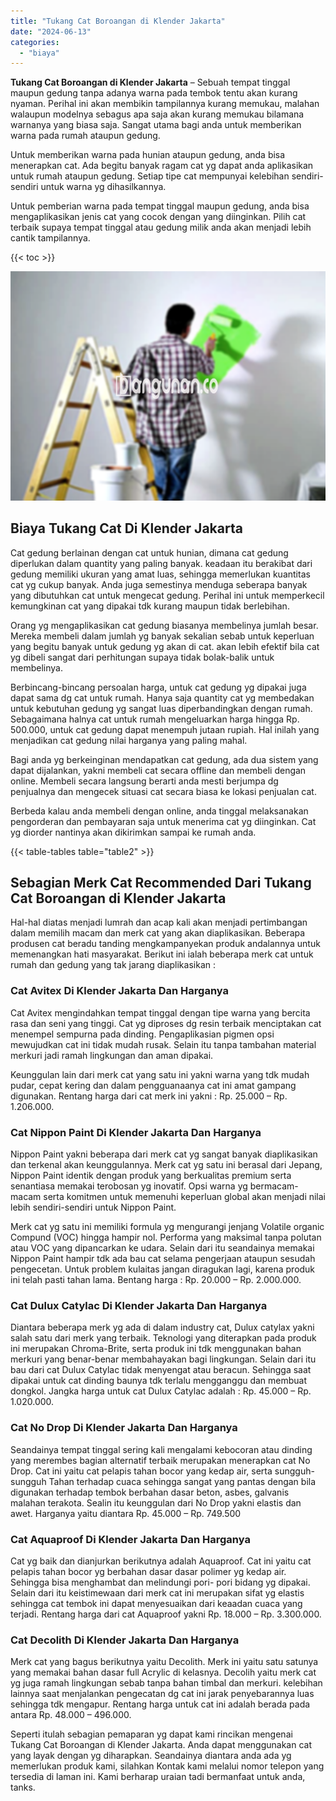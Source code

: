 ```yaml
---
title: "Tukang Cat Boroangan di Klender Jakarta"
date: "2024-06-13"
categories: 
  - "biaya"
---
```


**Tukang Cat Boroangan di Klender Jakarta** – Sebuah tempat tinggal maupun gedung tanpa adanya warna pada tembok tentu akan kurang nyaman. Perihal ini akan membikin tampilannya kurang memukau, malahan walaupun modelnya sebagus apa saja akan kurang memukau bilamana warnanya yang biasa saja. Sangat utama bagi anda untuk memberikan warna pada rumah ataupun gedung.

Untuk memberikan warna pada hunian ataupun gedung, anda bisa menerapkan cat. Ada begitu banyak ragam cat yg dapat anda aplikasikan untuk rumah ataupun gedung. Setiap tipe cat mempunyai kelebihan sendiri-sendiri untuk warna yg dihasilkannya.

Untuk pemberian warna pada tempat tinggal maupun gedung, anda bisa mengaplikasikan jenis cat yang cocok dengan yang diinginkan. Pilih cat terbaik supaya tempat tinggal atau gedung milik anda akan menjadi lebih cantik tampilannya.

{{< toc >}}

![](/images/jasa-cat-murah01.png)

## Biaya Tukang Cat Di Klender Jakarta

Cat gedung berlainan dengan cat untuk hunian, dimana cat gedung diperlukan dalam quantity yang paling banyak. keadaan itu berakibat dari gedung memiliki ukuran yang amat luas, sehingga memerlukan kuantitas cat yg cukup banyak. Anda juga semestinya menduga seberapa banyak yang dibutuhkan cat untuk mengecat gedung. Perihal ini untuk memperkecil kemungkinan cat yang dipakai tdk kurang maupun tidak berlebihan.

Orang yg mengaplikasikan cat gedung biasanya membelinya jumlah besar. Mereka membeli dalam jumlah yg banyak sekalian sebab untuk keperluan yang begitu banyak untuk gedung yg akan di cat. akan lebih efektif bila cat yg dibeli sangat dari perhitungan supaya tidak bolak-balik untuk membelinya.

Berbincang-bincang persoalan harga, untuk cat gedung yg dipakai juga dapat sama dg cat untuk rumah. Hanya saja quantity cat yg membedakan untuk kebutuhan gedung yg sangat luas diperbandingkan dengan rumah. Sebagaimana halnya cat untuk rumah mengeluarkan harga hingga Rp. 500.000, untuk cat gedung dapat menempuh jutaan rupiah. Hal inilah yang menjadikan cat gedung nilai harganya yang paling mahal.

Bagi anda yg berkeinginan mendapatkan cat gedung, ada dua sistem yang dapat dijalankan, yakni membeli cat secara offline dan membeli dengan online. Membeli secara langsung berarti anda mesti berjumpa dg penjualnya dan mengecek situasi cat secara biasa ke lokasi penjualan cat.

Berbeda kalau anda membeli dengan online, anda tinggal melaksanakan pengorderan dan pembayaran saja untuk menerima cat yg diinginkan. Cat yg diorder nantinya akan dikirimkan sampai ke rumah anda.

{{< table-tables table="table2" >}}

## Sebagian Merk Cat Recommended Dari Tukang Cat Boroangan di Klender Jakarta

Hal-hal diatas menjadi lumrah dan acap kali akan menjadi pertimbangan dalam memilih macam dan merk cat yang akan diaplikasikan. Beberapa produsen cat beradu tanding mengkampanyekan produk andalannya untuk memenangkan hati masyarakat. Berikut ini ialah beberapa merk cat untuk rumah dan gedung yang tak jarang diaplikasikan :

### Cat Avitex Di Klender Jakarta Dan Harganya

Cat Avitex mengindahkan tempat tinggal dengan tipe warna yang bercita rasa dan seni yang tinggi. Cat yg diproses dg resin terbaik menciptakan cat menempel sempurna pada dinding. Pengaplikasian pigmen opsi mewujudkan cat ini tidak mudah rusak. Selain itu tanpa tambahan material merkuri jadi ramah lingkungan dan aman dipakai.

Keunggulan lain dari merk cat yang satu ini yakni warna yang tdk mudah pudar, cepat kering dan dalam pengguanaanya cat ini amat gampang digunakan. Rentang harga dari cat merk ini yakni : Rp. 25.000 – Rp. 1.206.000.

### Cat Nippon Paint Di Klender Jakarta Dan Harganya

Nippon Paint yakni beberapa dari merk cat yg sangat banyak diaplikasikan dan terkenal akan keunggulannya. Merk cat yg satu ini berasal dari Jepang, Nippon Paint identik dengan produk yang berkualitas premium serta senantiasa memakai terobosan yg inovatif. Opsi warna yg bermacam-macam serta komitmen untuk memenuhi keperluan global akan menjadi nilai lebih sendiri-sendiri untuk Nippon Paint.

Merk cat yg satu ini memiliki formula yg mengurangi jenjang Volatile organic Compund (VOC) hingga hampir nol. Performa yang maksimal tanpa polutan atau VOC yang dipancarkan ke udara. Selain dari itu seandainya memakai Nippon Paint hampir tdk ada bau cat selama pengerjaan ataupun sesudah pengecetan. Untuk problem kulaitas jangan diragukan lagi, karena produk ini telah pasti tahan lama. Bentang harga : Rp. 20.000 – Rp. 2.000.000.

### Cat Dulux Catylac Di Klender Jakarta Dan Harganya

Diantara beberapa merk yg ada di dalam industry cat, Dulux catylax yakni salah satu dari merk yang terbaik. Teknologi yang diterapkan pada produk ini merupakan Chroma-Brite, serta produk ini tdk menggunakan bahan merkuri yang benar-benar membahayakan bagi lingkungan. Selain dari itu bau dari cat Dulux Catylac tidak menyengat atau beracun. Sehingga saat dipakai untuk cat dinding baunya tdk terlalu mengganggu dan membuat dongkol. Jangka harga untuk cat Dulux Catylac adalah : Rp. 45.000 – Rp. 1.020.000.

### Cat No Drop Di Klender Jakarta Dan Harganya

Seandainya tempat tinggal sering kali mengalami kebocoran atau dinding yang merembes bagian alternatif terbaik merupakan menerapkan cat No Drop. Cat ini yaitu cat pelapis tahan bocor yang kedap air, serta sungguh-sungguh Tahan terhadap cuaca sehingga sangat yang pantas dengan bila digunakan terhadap tembok berbahan dasar beton, asbes, galvanis malahan terakota. Sealin itu keunggulan dari No Drop yakni elastis dan awet. Harganya yaitu diantara Rp. 45.000 – Rp. 749.500

### Cat Aquaproof Di Klender Jakarta Dan Harganya

Cat yg baik dan dianjurkan berikutnya adalah Aquaproof. Cat ini yaitu cat pelapis tahan bocor yg berbahan dasar dasar polimer yg kedap air. Sehingga bisa menghambat dan melindungi pori- pori bidang yg dipakai. Selain dari itu keistimewaan dari merk cat ini merupakan sifat yg elastis sehingga cat tembok ini dapat menyesuaikan dari keaadan cuaca yang terjadi. Rentang harga dari cat Aquaproof yakni Rp. 18.000 – Rp. 3.300.000.

### Cat Decolith Di Klender Jakarta Dan Harganya

Merk cat yang bagus berikutnya yaitu Decolith. Merk ini yaitu satu satunya yang memakai bahan dasar full Acrylic di kelasnya. Decolih yaitu merk cat yg juga ramah lingkungan sebab tanpa bahan timbal dan merkuri. kelebihan lainnya saat menjalankan pengecatan dg cat ini jarak penyebarannya luas sehingga tdk mengapur. Rentang harga untuk cat ini adalah berada pada antara Rp. 48.000 – 496.000.

Seperti itulah sebagian pemaparan yg dapat kami rincikan mengenai Tukang Cat Boroangan di Klender Jakarta. Anda dapat menggunakan cat yang layak dengan yg diharapkan. Seandainya diantara anda ada yg memerlukan produk kami, silahkan Kontak kami melalui nomor telepon yang tersedia di laman ini. Kami berharap uraian tadi bermanfaat untuk anda, tanks.
